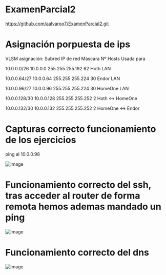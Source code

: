 # ExamenParcial2

https://github.com/aalvaroo7/ExamenParcial2.git

# Asignación porpuesta de ips

VLSM asignación:
Subred	IP de red	Máscara	Nº Hosts	Usada para

10.0.0.0/26	10.0.0.0	255.255.255.192	62	Hoth LAN

10.0.0.64/27	10.0.0.64	255.255.255.224	30	Endor LAN

10.0.0.96/27	10.0.0.96	255.255.255.224	30	HomeOne LAN

10.0.0.128/30	10.0.0.128	255.255.255.252	2	Hoth ↔ HomeOne

10.0.0.132/30	10.0.0.132	255.255.255.252	2	HomeOne ↔ Endor



# Capturas correcto funcionamiento de los ejercicios

ping al 10.0.0.98

![image](https://github.com/user-attachments/assets/24ef957a-9a1c-4b73-b88c-4de9947cc3a5)


# Funcionamiento correcto del ssh, tras acceder al router de forma remota hemos ademas mandado un ping 

![image](https://github.com/user-attachments/assets/f166e5dc-0afc-48b7-98a5-3a7f13da3309)

# Funcionamiento correcto del dns 

![image](https://github.com/user-attachments/assets/8eb82b26-f965-4007-a634-03252ed2e896)


